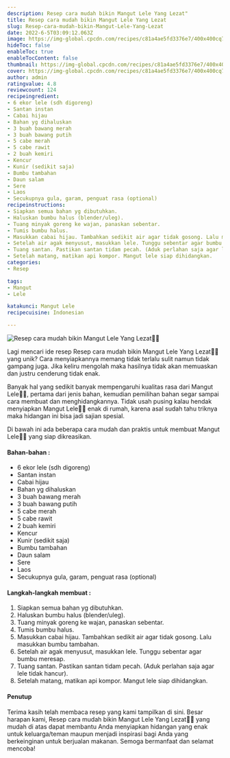 ```yaml
---
description: Resep cara mudah bikin Mangut Lele Yang Lezat"
title: Resep cara mudah bikin Mangut Lele Yang Lezat
slug: Resep-cara-mudah-bikin-Mangut-Lele-Yang-Lezat
date: 2022-6-5T03:09:12.063Z
image: https://img-global.cpcdn.com/recipes/c81a4ae5fd3376e7/400x400cq70/photo.jpg
hideToc: false
enableToc: true
enableTocContent: false
thumbnail: https://img-global.cpcdn.com/recipes/c81a4ae5fd3376e7/400x400cq70/photo.jpg
cover: https://img-global.cpcdn.com/recipes/c81a4ae5fd3376e7/400x400cq70/photo.jpg
author: admin
ratingvalue: 4.8
reviewcount: 124
recipeingredient:
- 6 ekor lele (sdh digoreng)
- Santan instan
- Cabai hijau
- Bahan yg dihaluskan
- 3 buah bawang merah
- 3 buah bawang putih
- 5 cabe merah
- 5 cabe rawit
- 2 buah kemiri
- Kencur
- Kunir (sedikit saja)
- Bumbu tambahan
- Daun salam
- Sere
- Laos
- Secukupnya gula, garam, penguat rasa (optional)
recipeinstructions:
- Siapkan semua bahan yg dibutuhkan.
- Haluskan bumbu halus (blender/uleg).
- Tuang minyak goreng ke wajan, panaskan sebentar.
- Tumis bumbu halus.
- Masukkan cabai hijau. Tambahkan sedikit air agar tidak gosong. Lalu masukkan bumbu tambahan.
- Setelah air agak menyusut, masukkan lele. Tunggu sebentar agar bumbu meresap.
- Tuang santan. Pastikan santan tidam pecah. (Aduk perlahan saja agar lele tidak hancur).
- Setelah matang, matikan api kompor. Mangut lele siap dihidangkan.
categories:
- Resep

tags:
- Mangut
- Lele

katakunci: Mangut Lele
recipecuisine: Indonesian

---
```


![Resep cara mudah bikin Mangut Lele Yang Lezat👩‍🍳](https://img-global.cpcdn.com/recipes/c81a4ae5fd3376e7/400x400cq70/photo.jpg)

Lagi mencari ide resep Resep cara mudah bikin Mangut Lele Yang Lezat👩‍🍳 yang unik? Cara menyiapkannya memang tidak terlalu sulit namun tidak gampang juga. Jika keliru mengolah maka hasilnya tidak akan memuaskan dan justru cenderung tidak enak.

Banyak hal yang sedikit banyak mempengaruhi kualitas rasa dari Mangut Lele👩‍🍳, pertama dari jenis bahan, kemudian pemilihan bahan segar sampai cara membuat dan menghidangkannya. Tidak usah pusing kalau hendak menyiapkan Mangut Lele👩‍🍳 enak di rumah, karena asal sudah tahu triknya maka hidangan ini bisa jadi sajian spesial.

Di bawah ini ada beberapa cara mudah dan praktis untuk membuat Mangut Lele👩‍🍳 yang siap dikreasikan.

<!--inarticleads1-->

#### Bahan-bahan :

- 6 ekor lele (sdh digoreng)
- Santan instan
- Cabai hijau
- Bahan yg dihaluskan
- 3 buah bawang merah
- 3 buah bawang putih
- 5 cabe merah
- 5 cabe rawit
- 2 buah kemiri
- Kencur
- Kunir (sedikit saja)
- Bumbu tambahan
- Daun salam
- Sere
- Laos
- Secukupnya gula, garam, penguat rasa (optional)

<!--inarticleads2-->

#### Langkah-langkah membuat :

1. Siapkan semua bahan yg dibutuhkan.
1. Haluskan bumbu halus (blender/uleg).
1. Tuang minyak goreng ke wajan, panaskan sebentar.
1. Tumis bumbu halus.
1. Masukkan cabai hijau. Tambahkan sedikit air agar tidak gosong. Lalu masukkan bumbu tambahan.
1. Setelah air agak menyusut, masukkan lele. Tunggu sebentar agar bumbu meresap.
1. Tuang santan. Pastikan santan tidam pecah. (Aduk perlahan saja agar lele tidak hancur).
1. Setelah matang, matikan api kompor. Mangut lele siap dihidangkan.

#### Penutup

Terima kasih telah membaca resep yang kami tampilkan di sini. Besar harapan kami, Resep cara mudah bikin Mangut Lele Yang Lezat👩‍🍳 yang mudah di atas dapat membantu Anda menyiapkan hidangan yang enak untuk keluarga/teman maupun menjadi inspirasi bagi Anda yang berkeinginan untuk berjualan makanan. Semoga bermanfaat dan selamat mencoba!